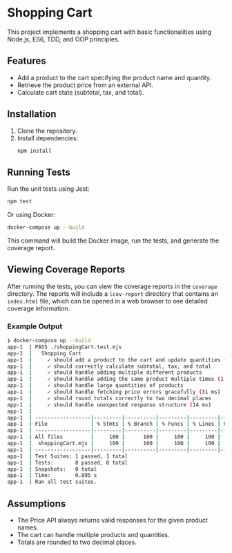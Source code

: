 # Shopping Cart

This project implements a shopping cart with basic functionalities using Node.js, ES6, TDD, and OOP principles.

## Features

- Add a product to the cart specifying the product name and quantity.
- Retrieve the product price from an external API.
- Calculate cart state (subtotal, tax, and total).

## Installation

1. Clone the repository.
2. Install dependencies:
   ```bash
   npm install
   ```

## Running Tests

Run the unit tests using Jest:

```bash
npm test
```

Or using Docker:

```bash
docker-compose up --build
```

This command will build the Docker image, run the tests, and generate the coverage report.

## Viewing Coverage Reports

After running the tests, you can view the coverage reports in the `coverage` directory. The reports will include a `lcov-report` directory that contains an `index.html` file, which can be opened in a web browser to see detailed coverage information.

### Example Output

```bash
❯ docker-compose up --build
app-1  | PASS ./shoppingCart.test.mjs
app-1  |   Shopping Cart
app-1  |     ✓ should add a product to the cart and update quantities (2 ms)
app-1  |     ✓ should correctly calculate subtotal, tax, and total
app-1  |     ✓ should handle adding multiple different products
app-1  |     ✓ should handle adding the same product multiple times (1 ms)
app-1  |     ✓ should handle large quantities of products
app-1  |     ✓ should handle fetching price errors gracefully (31 ms)
app-1  |     ✓ should round totals correctly to two decimal places
app-1  |     ✓ should handle unexpected response structure (14 ms)
app-1  | 
app-1  | ------------------|---------|----------|---------|---------|-------------------
app-1  | File              | % Stmts | % Branch | % Funcs | % Lines | Uncovered Line #s 
app-1  | ------------------|---------|----------|---------|---------|-------------------
app-1  | All files         |     100 |      100 |     100 |     100 |                   
app-1  |  shoppingCart.mjs |     100 |      100 |     100 |     100 |                   
app-1  | ------------------|---------|----------|---------|---------|-------------------
app-1  | Test Suites: 1 passed, 1 total
app-1  | Tests:       8 passed, 8 total
app-1  | Snapshots:   0 total
app-1  | Time:        0.895 s
app-1  | Ran all test suites.
```

## Assumptions

- The Price API always returns valid responses for the given product names.
- The cart can handle multiple products and quantities.
- Totals are rounded to two decimal places.
